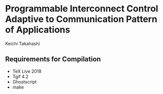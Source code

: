 # Programmable Interconnect Control Adaptive to Communication Pattern of Applications

Keichi Takahashi

## Requirements for Compilation

- TeX Live 2018
- Tgif 4.2
- Ghostscript
- make
